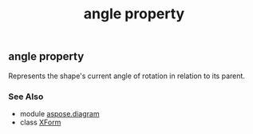 ﻿---
title: angle property
second_title: Aspose.Diagram for Python via .NET API References
description: 
type: docs
weight: 40
url: /python-net/aspose.diagram/xform/angle/
is_root: false
---

## angle property


Represents the shape's current angle of rotation in relation to its parent.

### See Also
* module [aspose.diagram](../../)
* class [XForm](/diagram/python-net/aspose.diagram/xform)
